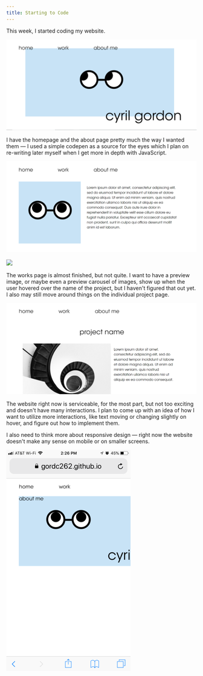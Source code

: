 ```yaml
---
title: Starting to Code
---
```


This week, I started coding my website.

<img src="assets/website1.png">

I have the homepage and the about page pretty much the way I wanted them — I used a simple codepen as a source for the eyes which I plan on re-writing later myself when I get more in depth with JavaScript. 

<img src="assets/website2.png">
<br><br>
<img src="website3.png">

The works page is almost finished, but not quite. I want to have a preview image, or maybe even a preview carousel of images, show up when the user hovered over the name of the project, but I haven't figured that out yet. I also may still move around things on the individual project page.

<img src="assets/website4.png">

The website right now is serviceable, for the most part, but not too exciting and doesn't have many interactions. I plan to come up with an idea of how I want to utilize more interactions, like text moving or changing slightly on hover, and figure out how to implement them. 

I also need to think more about responsive design — right now the website doesn't make any sense on mobile or on smaller screens.

<img class="mobile" src="assets/screenshot.png">